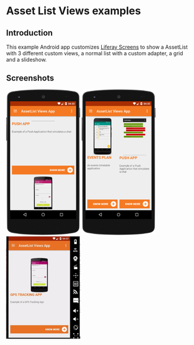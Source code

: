 # Asset List Views examples

## Introduction

This example Android app customizes [Liferay Screens](https://github.com/liferay/liferay-screens/) to show a AssetList with 3 different custom views, a normal list with a custom adapter, a grid and a slideshow.

## Screenshots

<img src="images/list.png" width="200px"/>
<img src="images/grid.png" width="200px"/>
<img src="images/slideshow.gif" width="200px"/>
